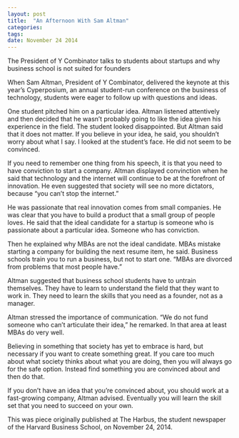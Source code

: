 ```yaml
---
layout: post
title:  "An Afternoon With Sam Altman"
categories: 
tags: 
date: November 24 2014
---
```


The President of Y Combinator talks to students about startups and why business school is not suited for founders

When Sam Altman, President of Y Combinator, delivered the keynote at this year’s Cyperposium, an annual student-run conference on the business of technology, students were eager to follow up with questions and ideas.

One student pitched him on a particular idea. Altman listened attentively and then decided that he wasn’t probably going to like the idea given his experience in the field. The student looked disappointed. But Altman said that it does not matter. If you believe in your idea, he said, you shouldn’t worry about what I say. I looked at the student’s face. He did not seem to be convinced.

If you need to remember one thing from his speech, it is that you need to have conviction to start a company. Altman displayed convinction when he said that technology and the internet will continue to be at the forefront of innovation. He even suggested that society will see no more dictators, because “you can’t stop the internet.”

He was passionate that real innovation comes from small companies. He was clear that you have to build a product that a small group of people loves. He said that the ideal candidate for a startup is someone who is passionate about a particular idea. Someone who has conviction.

Then he explained why MBAs are not the ideal candidate. MBAs mistake starting a company for building the next resume item, he said. Business schools train you to run a business, but not to start one. “MBAs are divorced from problems that most people have.”

Altman suggested that business school students have to untrain themselves. They have to learn to understand the field that they want to work in. They need to learn the skills that you need as a founder, not as a manager.

Altman stressed the importance of communication. “We do not fund someone who can’t articulate their idea,” he remarked. In that area at least MBAs do very well.

Believing in something that society has yet to embrace is hard, but necessary if you want to create something great. If you care too much about what society thinks about what you are doing, then you will always go for the safe option. Instead find something you are convinced about and then do that.

If you don’t have an idea that you’re convinced about, you should work at a fast-growing company, Altman advised. Eventually you will learn the skill set that you need to succeed on your own.

This was piece originally published at The Harbus, the student newspaper of the Harvard Business School, on November 24, 2014. 